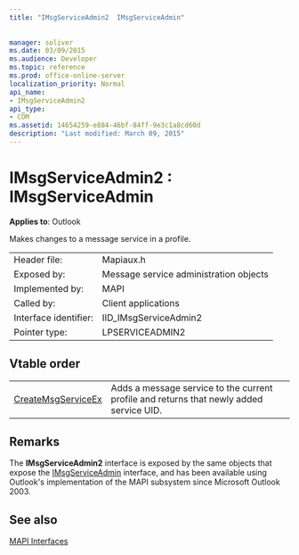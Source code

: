 ```yaml
---
title: "IMsgServiceAdmin2  IMsgServiceAdmin"
 
 
manager: soliver
ms.date: 03/09/2015
ms.audience: Developer
ms.topic: reference
ms.prod: office-online-server
localization_priority: Normal
api_name:
- IMsgServiceAdmin2
api_type:
- COM
ms.assetid: 14654259-e884-46bf-84ff-9e3c1a8cd60d
description: "Last modified: March 09, 2015"
---
```


# IMsgServiceAdmin2 : IMsgServiceAdmin

  
  
**Applies to**: Outlook 
  
Makes changes to a message service in a profile.
  
|||
|:-----|:-----|
|Header file:  <br/> |Mapiaux.h  <br/> |
|Exposed by:  <br/> |Message service administration objects  <br/> |
|Implemented by:  <br/> |MAPI  <br/> |
|Called by:  <br/> |Client applications  <br/> |
|Interface identifier:  <br/> |IID_IMsgServiceAdmin2  <br/> |
|Pointer type:  <br/> |LPSERVICEADMIN2  <br/> |
   
## Vtable order

|||
|:-----|:-----|
|[CreateMsgServiceEx](imsgserviceadmin2-createmsgserviceex.md) <br/> |Adds a message service to the current profile and returns that newly added service UID.  <br/> |
   
## Remarks

The **IMsgServiceAdmin2** interface is exposed by the same objects that expose the [IMsgServiceAdmin](imsgserviceadminiunknown.md) interface, and has been available using Outlook's implementation of the MAPI subsystem since Microsoft Outlook 2003. 
  
## See also



[MAPI Interfaces](mapi-interfaces.md)

